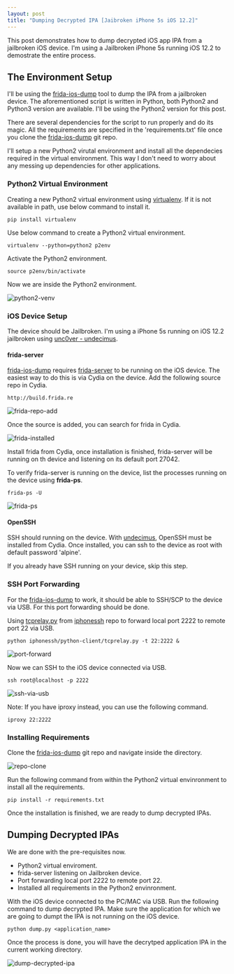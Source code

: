 ```yaml
---
layout: post
title: "Dumping Decrypted IPA [Jaibroken iPhone 5s iOS 12.2]"
---
```


This post demonstrates how to dump decrypted iOS app IPA from a jailbroken iOS device. I'm using a Jailbroken iPhone 5s running iOS 12.2 to demostrate the entire process.

## The Environment Setup

I'll be using the [frida-ios-dump](https://github.com/AloneMonkey/frida-ios-dump) tool to dump the IPA from a jailbroken device. The aforementioned script is written in Python, both Python2 and Python3 version are available. I'll be using the Python2 version for this post.

There are several dependencies for the script to run properly and do its magic. All the requirements are specified in the 'requirements.txt' file once you clone the [frida-ios-dump](https://github.com/AloneMonkey/frida-ios-dump) git repo.

I'll setup a new Python2 virutal environment and install all the dependecies required in the virtual environment. This way I don't need to worry about any messing up dependencies for other applications.

### Python2 Virtual Environment

Creating a new Python2 virtual environment using [virtualenv](https://pypi.org/project/virtualenv/). If it is not available in path, use below command to install it.

`pip install virtualenv`

Use below command to create a Python2 virtual environment.

`virtualenv --python=python2 p2env`

Activate the Python2 environment.

`source p2env/bin/activate`

Now we are inside the Python2 environment.

![python2-venv](/assets/ios_dump_ipa/p2venv.png)

### iOS Device Setup

The device should be Jailbroken. I'm using a iPhone 5s running on iOS 12.2 jailbroken using [unc0ver - undecimus](https://github.com/pwn20wndstuff/Undecimus).

#### frida-server
[frida-ios-dump](https://github.com/AloneMonkey/frida-ios-dump) requires [frida-server](https://github.com/frida/frida/releases) to be running on the iOS device. The easiest way to do this is via Cydia on the device. Add the following source repo in Cydia.

`http://build.frida.re`

![frida-repo-add](assets/ios_dump_ipa/frida-repo.png)

Once the source is added, you can search for frida in Cydia.

![frida-installed](assets/ios_dump_ipa/frida-installed.png)

Install frida from Cydia, once installation is finished, frida-server will be running on th device and listening on its default port 27042.

To verify frida-server is running on the device, list the processes running on the device using **frida-ps**.

`frida-ps -U`

![frida-ps](assets/ios_dump_ipa/frida-ps.png)

#### OpenSSH

SSH should running on the device. With [undecimus](https://github.com/pwn20wndstuff/Undecimus), OpenSSH must be installed from Cydia. Once installed, you can ssh to the device as root with default password 'alpine'.

If you already have SSH running on your device, skip this step.

### SSH Port Forwarding

For the [frida-ios-dump](https://github.com/AloneMonkey/frida-ios-dump) to work, it should be able to SSH/SCP to the device via USB. For this port forwarding should be done.

Using [tcprelay.py](https://github.com/rcg4u/iphonessh/blob/master/python-client/tcprelay.py) from [iphonessh](https://github.com/rcg4u/iphonessh) repo to forward local port 2222 to remote port 22 via USB.

`python iphonessh/python-client/tcprelay.py -t 22:2222 &`

![port-forward](/assets/ios_dump_ipa/tcprelay.png)

Now we can SSH to the iOS device connected via USB.

`ssh root@localhost -p 2222`

![ssh-via-usb](/assets/ios_dump_ipa/ssh.png)

Note: If you have iproxy instead, you can use the following command.

`iproxy 22:2222`

### Installing Requirements

Clone the [frida-ios-dump](https://github.com/AloneMonkey/frida-ios-dump) git repo and navigate inside the directory. 

![repo-clone](/assets/ios_dump_ipa/clone-frida-ios-dump.png)

Run the following command from within the Python2 virtual envinronment to install all the requirements.

`pip install -r requirements.txt`

Once the installation is finished, we are ready to dump decrypted IPAs.

## Dumping Decrypted IPAs

We are done with the pre-requisites now.
- Python2 virtual enviroment.
- frida-server listening on Jailbroken device.
- Port forwarding local port 2222 to remote port 22. 
- Installed all requirements in the Python2 envinronment.

With the iOS device connected to the PC/MAC via USB. Run the following command to dump decrypted IPA. Make sure the application for which we are going to dumpt the IPA is not running on the iOS device.

`python dump.py <application_name>`

Once the process is done, you will have the decrytped application IPA in the current working directory. 

![dump-decrypted-ipa](/assets/ios_dump_ipa/ipa_dump.gif)
